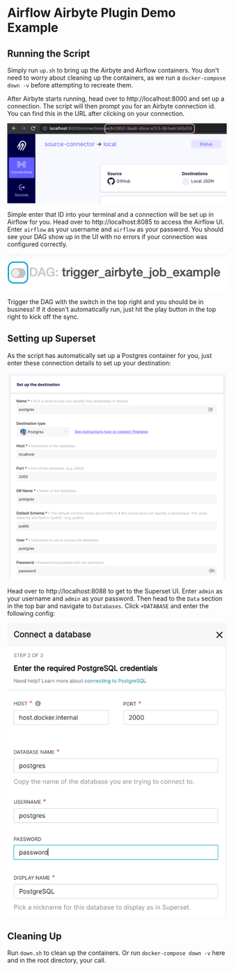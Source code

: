 # Airflow Airbyte Plugin Demo Example

## Running the Script
Simply run `up.sh` to bring up the Airbyte and Airflow containers. You don't need to worry about cleaning up the containers, as we run a `docker-compose down -v` before attempting to recreate them.

After Airbyte starts running, head over to http://localhost:8000 and set up a connection. The script will then prompt you for an Airbyte connection id. You can find this in the URL after clicking on your connection.

![](./assets/airbyte_connection_id.png)

Simple enter that ID into your terminal and a connection will be set up in Airflow for you. Head over to http://localhost:8085 to access the Airflow UI. Enter `airflow` as your username and `airflow` as your password. You should see your DAG show up in the UI with no errors if your connection was configured correctly.

![](./assets/airflow_start_dag.png)

Trigger the DAG with the switch in the top right and you should be in business! If it doesn't automatically run, just hit the play button in the top right to kick off the sync.

## Setting up Superset

As the script has automatically set up a Postgres container for you, just enter these connection details to set up your destination:

![](./assets/postgres_setup.png)

Head over to http://localhost:8088 to get to the Superset UI. Enter `admin` as your username and `admin` as your password. Then head to the `Data` section in the top bar and navigate to `Databases`. Click `+DATABASE` and enter the following config:

![](./assets/superset_database_setup.png)

## Cleaning Up
Run `down.sh` to clean up the containers. Or run `docker-compose down -v` here and in the root directory, your call.